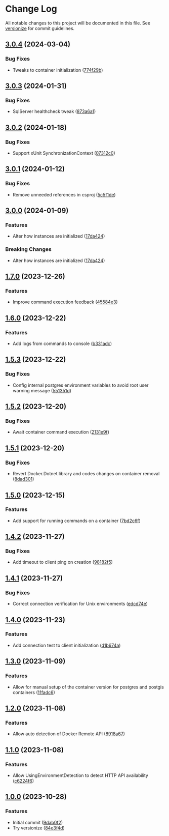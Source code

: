 # Change Log

All notable changes to this project will be documented in this file. See [versionize](https://github.com/versionize/versionize) for commit guidelines.

<a name="3.0.4"></a>
## [3.0.4](https://www.github.com/KenbiTech/DockerTools/releases/tag/v3.0.4) (2024-03-04)

### Bug Fixes

* Tweaks to container initialization ([774f29b](https://www.github.com/KenbiTech/DockerTools/commit/774f29b1af1f2477ae5b9bc422e10e1428318390))

<a name="3.0.3"></a>
## [3.0.3](https://www.github.com/KenbiTech/DockerTools/releases/tag/v3.0.3) (2024-01-31)

### Bug Fixes

* SqlServer healthcheck tweak ([873a6a1](https://www.github.com/KenbiTech/DockerTools/commit/873a6a15157f7c085fbc76911ba367a254b71cbf))

<a name="3.0.2"></a>
## [3.0.2](https://www.github.com/KenbiTech/DockerTools/releases/tag/v3.0.2) (2024-01-18)

### Bug Fixes

* Support xUnit SynchronizationContext ([07312c0](https://www.github.com/KenbiTech/DockerTools/commit/07312c07d1e9aba457bf24807c4c0ca0928a5f30))

<a name="3.0.1"></a>
## [3.0.1](https://www.github.com/KenbiTech/DockerTools/releases/tag/v3.0.1) (2024-01-12)

### Bug Fixes

* Remove unneeded references in csproj ([5c5f1de](https://www.github.com/KenbiTech/DockerTools/commit/5c5f1dec2d1ce352745c8b7f7b00725dbb5d760c))

<a name="3.0.0"></a>
## [3.0.0](https://www.github.com/KenbiTech/DockerTools/releases/tag/v3.0.0) (2024-01-09)

### Features

* Alter how instances are initialized ([17da424](https://www.github.com/KenbiTech/DockerTools/commit/17da4241a7c76fc84df652dff92e8738efe83401))

### Breaking Changes

* Alter how instances are initialized ([17da424](https://www.github.com/KenbiTech/DockerTools/commit/17da4241a7c76fc84df652dff92e8738efe83401))

<a name="1.7.0"></a>
## [1.7.0](https://www.github.com/KenbiTech/DockerTools/releases/tag/v1.7.0) (2023-12-26)

### Features

* Improve command execution feedback ([45584e3](https://www.github.com/KenbiTech/DockerTools/commit/45584e3cf6dfdfdfc481adc98557cf5d0c2b956b))

<a name="1.6.0"></a>
## [1.6.0](https://www.github.com/KenbiTech/DockerTools/releases/tag/v1.6.0) (2023-12-22)

### Features

* Add logs from commands to console ([b331adc](https://www.github.com/KenbiTech/DockerTools/commit/b331adca2fefbcd9f45525d9d2d58aec8a4d2c76))

<a name="1.5.3"></a>
## [1.5.3](https://www.github.com/KenbiTech/DockerTools/releases/tag/v1.5.3) (2023-12-22)

### Bug Fixes

* Config internal postgres environment variables to avoid root user warning message ([551351d](https://www.github.com/KenbiTech/DockerTools/commit/551351da71c47ec4dd86b334662368c11c7ae269))

<a name="1.5.2"></a>
## [1.5.2](https://www.github.com/KenbiTech/DockerTools/releases/tag/v1.5.2) (2023-12-20)

### Bug Fixes

* Await container command execution ([2131e9f](https://www.github.com/KenbiTech/DockerTools/commit/2131e9fb731b38c3974d8ba1238beb2e7eb31bdd))

<a name="1.5.1"></a>
## [1.5.1](https://www.github.com/KenbiTech/DockerTools/releases/tag/v1.5.1) (2023-12-20)

### Bug Fixes

* Revert Docker.Dotnet library and codes changes on container removal ([8dad301](https://www.github.com/KenbiTech/DockerTools/commit/8dad30196bc13582cccdbb0a1c75d6ab3d8f53ff))

<a name="1.5.0"></a>
## [1.5.0](https://www.github.com/KenbiTech/DockerTools/releases/tag/v1.5.0) (2023-12-15)

### Features

* Add support for running commands on a container ([7bd2c6f](https://www.github.com/KenbiTech/DockerTools/commit/7bd2c6fbb9456e51a5bda062c1738540e071520f))

<a name="1.4.2"></a>
## [1.4.2](https://www.github.com/KenbiTech/DockerTools/releases/tag/v1.4.2) (2023-11-27)

### Bug Fixes

* Add timeout to client ping on creation ([98182f5](https://www.github.com/KenbiTech/DockerTools/commit/98182f53545b06014e954841b2cdca0efde5771d))

<a name="1.4.1"></a>
## [1.4.1](https://www.github.com/KenbiTech/DockerTools/releases/tag/v1.4.1) (2023-11-27)

### Bug Fixes

* Correct connection verification for Unix environments ([edcd74e](https://www.github.com/KenbiTech/DockerTools/commit/edcd74e714dbd52f9206b84378dd126f707f368d))

<a name="1.4.0"></a>
## [1.4.0](https://www.github.com/KenbiTech/DockerTools/releases/tag/v1.4.0) (2023-11-23)

### Features

* Add connection test to client initialization ([d1b674a](https://www.github.com/KenbiTech/DockerTools/commit/d1b674a917a3c5c336d50d30c15af2c1ea9d9400))

<a name="1.3.0"></a>
## [1.3.0](https://www.github.com/KenbiTech/DockerTools/releases/tag/v1.3.0) (2023-11-09)

### Features

* Allow for manual setup of the container version for postgres and postgis containers ([11fadc6](https://www.github.com/KenbiTech/DockerTools/commit/11fadc6e8050a19d4401d7903ec7e3935ca3e70f))

<a name="1.2.0"></a>
## [1.2.0](https://www.github.com/KenbiTech/DockerTools/releases/tag/v1.2.0) (2023-11-08)

### Features

* Allow auto detection of Docker Remote API ([8918a67](https://www.github.com/KenbiTech/DockerTools/commit/8918a67751ab265273e142594775f10d8afd4794))

<a name="1.1.0"></a>
## [1.1.0](https://www.github.com/KenbiTech/DockerTools/releases/tag/v1.1.0) (2023-11-08)

### Features

* Allow UsingEnvironmentDetection to detect HTTP API availability ([c6224f6](https://www.github.com/KenbiTech/DockerTools/commit/c6224f69248a4cc2d595122c3c36e37dc319814d))

<a name="1.0.0"></a>
## [1.0.0](https://www.github.com/KenbiTech/DockerTools/releases/tag/v1.0.0) (2023-10-28)

### Features

* Initial commit ([9dab0f2](https://www.github.com/KenbiTech/DockerTools/commit/9dab0f2a8bc449bd330933c32e7f3bab891a2379))
* Try versionize ([84e3f4d](https://www.github.com/KenbiTech/DockerTools/commit/84e3f4d2b03ee11c6dcf159165bd2c748fb0025b))

